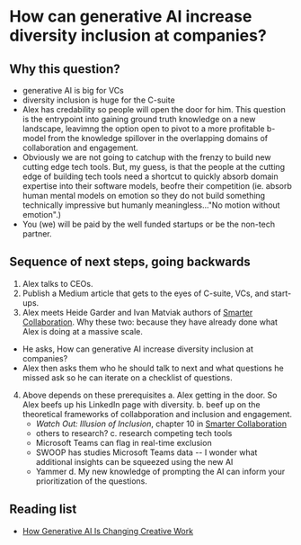 # How can generative AI increase diversity inclusion at companies?

## Why this question?

- generative AI is big for VCs
- diversity inclusion is huge for the C-suite 
- Alex has credability so people will open the door for him. This question is the entrypoint into gaining ground truth knowledge on a new landscape, leavimng the option open to pivot to a more profitable b-model from the knowledge spillover in the overlapping domains of collaboration and engagement.
- Obviously we are not going to catchup with the frenzy to build new cutting edge tech tools. But, my guess, is that the people at the cutting edge of building tech tools need a shortcut to quickly absorb domain expertise into their software models, beofre their competition (ie. absorb human mental models on emotion so they do not build something technically impressive but humanly meaningless..."No motion without emotion".)
- You (we) will be paid by the well funded startups or be the non-tech partner.

## Sequence of next steps, going backwards

1. Alex talks to CEOs.  
2. Publish a Medium article that gets to the eyes of C-suite, VCs, and start-ups.
3. Alex meets Heide Garder and Ivan Matviak authors of [Smarter Collaboration](https://www.amazon.com/Smarter-Collaboration-Approach-Breaking-Transforming/dp/1647822742). Why these two: because they have already done what Alex is doing at a massive scale. 
  - He asks, How can generative AI increase diversity inclusion at companies?
  - Alex then asks them who he should talk to next and what questions he missed ask so he can iterate on a checklist of questions. 
4. Above depends on these prerequisites
  a. Alex getting in the door. So Alex beefs up his LinkedIn page with diversity.
  b. beef up on the theoretical frameworks of collabporation and inclusion and engagement. 
    - *Watch Out: Illusion of Inclusion*, chapter 10 in [Smarter Collaboration](https://www.amazon.com/Smarter-Collaboration-Approach-Breaking-Transforming/dp/1647822742) 
    - others  to research?
  c. research competing tech tools
    - Microsoft Teams can flag in real-time exclusion
    - SWOOP has studies Microsoft Teams data -- I wonder what additional insights can be squeezed using the new AI
    - Yammer
  d. My new knowledge of prompting the AI can inform your prioritization of the questions.

## Reading list

- [How Generative AI Is Changing Creative Work](https://hbr.org/2022/11/how-generative-ai-is-changing-creative-work)
